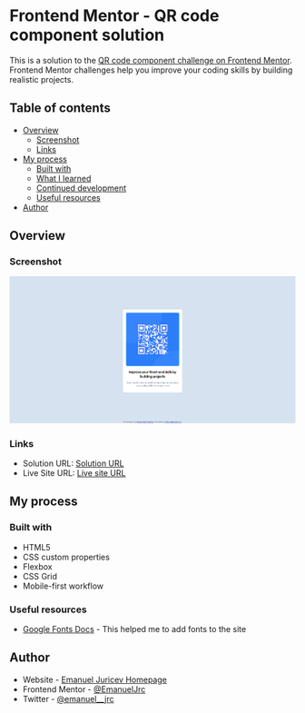 # Frontend Mentor - QR code component solution

This is a solution to the [QR code component challenge on Frontend Mentor](https://www.frontendmentor.io/challenges/qr-code-component-iux_sIO_H). Frontend Mentor challenges help you improve your coding skills by building realistic projects.

## Table of contents

- [Overview](#overview)
  - [Screenshot](#screenshot)
  - [Links](#links)
- [My process](#my-process)
  - [Built with](#built-with)
  - [What I learned](#what-i-learned)
  - [Continued development](#continued-development)
  - [Useful resources](#useful-resources)
- [Author](#author)

## Overview

### Screenshot

![](./screenshot.png)

### Links

- Solution URL: [Solution URL](https://github.com/EmanuelJrc/qr-code-website)
- Live Site URL: [Live site URL](https://emanueljrc.github.io/qr-code-website/)

## My process

### Built with

- HTML5
- CSS custom properties
- Flexbox
- CSS Grid
- Mobile-first workflow

### Useful resources

- [Google Fonts Docs](https://developers.google.com/fonts/docs/getting_started) - This helped me to add fonts to the site

## Author

- Website - [Emanuel Juricev Homepage](https://emanuel-homepage-seven.vercel.app)
- Frontend Mentor - [@EmanuelJrc](https://www.frontendmentor.io/profile/EmanuelJrc)
- Twitter - [@emanuel\_\_jrc](https://www.twitter.com/emanuel__jrc)

